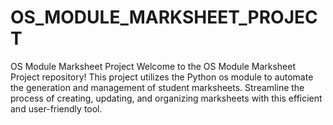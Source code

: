 # OS_MODULE_MARKSHEET_PROJECT
 OS Module Marksheet Project Welcome to the OS Module Marksheet Project repository! This project utilizes the Python os module to automate the generation and management of student marksheets. Streamline the process of creating, updating, and organizing marksheets with this efficient and user-friendly tool.

